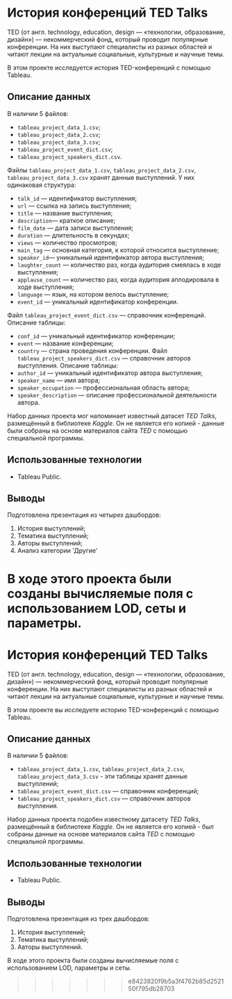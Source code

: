 # История конференций TED Talks

TED (от англ. technology, education, design — «технологии, образование, дизайн») — некоммерческий фонд, который проводит популярные конференции. На них выступают специалисты из разных областей и читают лекции на актуальные социальные, культурные и научные темы. 

В этом проекте исследуется история TED-конференций с помощью Tableau.


## Описание данных

В наличии 5 файлов:
- `tableau_project_data_1.csv`;
- `tableau_project_data_2.csv`;
- `tableau_project_data_3.csv`;
- `tableau_project_event_dict.csv`;
- `tableau_project_speakers_dict.csv`.
    
Файлы `tableau_project_data_1.csv`, `tableau_project_data_2.csv`, `tableau_project_data_3.csv` хранят данные выступлений. У них одинаковая структура:
- `talk_id` — идентификатор выступления;
- `url` — ссылка на запись выступления;
- `title` — название выступления;
- `description`— краткое описание;
- `film_date` — дата записи выступления;
- `duration` — длительность в секундах;
- `views` — количество просмотров;
- `main_tag` — основная категория, к которой относится выступление;
- `speaker_id`— уникальный идентификатор автора выступления;
- `laughter_count` — количество раз, когда аудитория смеялась в ходе выступления;
- `applause_count` — количество раз, когда аудитория аплодировала в ходе выступления;
- `language` — язык, на котором велось выступление;
- `event_id` — уникальный идентификатор конференции.

Файл `tableau_project_event_dict.csv` — справочник конференций. Описание таблицы:
- `conf_id` — уникальный идентификатор конференции;
- `event` — название конференции;
- `country` — страна проведения конференции.
Файл `tableau_project_speakers_dict.csv` — справочник авторов выступления. Описание таблицы:
- `author_id` — уникальный идентификатор автора выступления;
- `speaker_name` — имя автора;
- `speaker_occupation` — профессиональная область автора;
- `speaker_description` — описание профессиональной деятельности автора.

Набор данных проекта мог напоминает известный датасет *TED Talks*, размещённый в библиотеке *Kaggle*. Он не является его копией - данные были собраны на основе материалов сайта *TED* с помощью специальной программы.

## Использованные технологии

- Tableau Public.

## Выводы

Подготовлена презентация из четырех дашбордов:
1. История выступлений;
2. Тематика выступлений;
3. Авторы выступлений;
4. Анализ категории 'Другие'

В ходе этого проекта были созданы вычисляемые поля с использованием LOD, сеты и параметры.
=======
# История конференций TED Talks

TED (от англ. technology, education, design — «технологии, образование, дизайн») — некоммерческий фонд, который проводит популярные конференции. На них выступают специалисты из разных областей и читают лекции на актуальные социальные, культурные и научные темы. 

В этом проекте вы исследуете историю TED-конференций с помощью Tableau.


## Описание данных

В наличии 5 файлов:
- `tableau_project_data_1.csv`, `tableau_project_data_2.csv`, `tableau_project_data_3.csv` - эти таблицы хранят данные выступлений;
- `tableau_project_event_dict.csv` — справочник конференций;
- `tableau_project_speakers_dict.csv` — справочник авторов выступления.

Набор данных проекта подобен известному датасету *TED Talks*, размещённый в библиотеке *Kaggle*. Он не является его копией - был собраны данные на основе материалов сайта *TED* с помощью специальной программы.

## Использованные технологии

- Tableau Public.

## Выводы

Подготовлена презентация из трех дашбордов:
1. История выступлений;
2. Тематика выступлений;
3. Авторы выступлений.

В ходе этого проекта были созданы вычисляемые поля с использованием LOD, параметры и сеты.
>>>>>>> e8423820f9b5a3f4762b85d252150f795db28703
